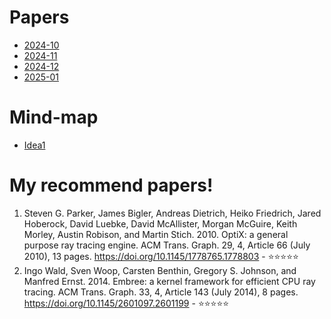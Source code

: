 # Papers
- [2024-10](2024-10.md)
- [2024-11](2024-11.md)
- [2024-12](2024-12.md)
- [2025-01](2025-01.md)

# Mind-map
- [Idea1](./Ref.html)

# My recommend papers!
1. Steven G. Parker, James Bigler, Andreas Dietrich, Heiko Friedrich, Jared Hoberock, David Luebke, David McAllister, Morgan McGuire, Keith Morley, Austin Robison, and Martin Stich. 2010. OptiX: a general purpose ray tracing engine. ACM Trans. Graph. 29, 4, Article 66 (July 2010), 13 pages. https://doi.org/10.1145/1778765.1778803 - ⭐️⭐️⭐️⭐️⭐️
2. Ingo Wald, Sven Woop, Carsten Benthin, Gregory S. Johnson, and Manfred Ernst. 2014. Embree: a kernel framework for efficient CPU ray tracing. ACM Trans. Graph. 33, 4, Article 143 (July 2014), 8 pages. https://doi.org/10.1145/2601097.2601199 - ⭐️⭐️⭐️⭐️⭐️

